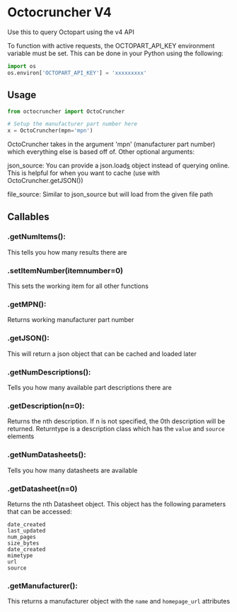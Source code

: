 # Octocruncher V4

Use this to query Octopart using the v4 API

To function with active requests, the OCTOPART_API_KEY environment variable must
be set. This can be done in your Python using the following:

```python
import os
os.environ['OCTOPART_API_KEY'] = 'xxxxxxxxx'
```

## Usage
```python
from octocruncher import OctoCruncher

# Setup the manufacturer part number here
x = OctoCruncher(mpn='mpn')
```

OctoCruncher takes in the argument 'mpn' (manufacturer part number) which
everything else is based off of. Other optional arguments:

json_source: You can provide a json.load[s]() object instead of querying online.
This is helpful for when you want to cache (use with OctoCruncher.getJSON())

file_source: Similar to json_source but will load from the given file path

## Callables

### .getNumItems():
This tells you how many results there are

### .setItemNumber(itemnumber=0)
This sets the working item for all other functions

### .getMPN():
Returns working manufacturer part number

### .getJSON():
This will return a json object that can be cached and loaded later

### .getNumDescriptions():
Tells you how many available part descriptions there are

### .getDescription(n=0):
Returns the nth description. If n is not specified, the 0th
description will be returned. Returntype is a description class which has the
`value` and `source` elements

### .getNumDatasheets():
Tells you how many datasheets are available

### .getDatasheet(n=0)
Returns the nth Datasheet object. This object has the
following parameters that can be accessed:
```
date_created
last_updated
num_pages
size_bytes
date_created
mimetype
url
source
```

### .getManufacturer():
This returns a manufacturer object with the `name` and `homepage_url` attributes
